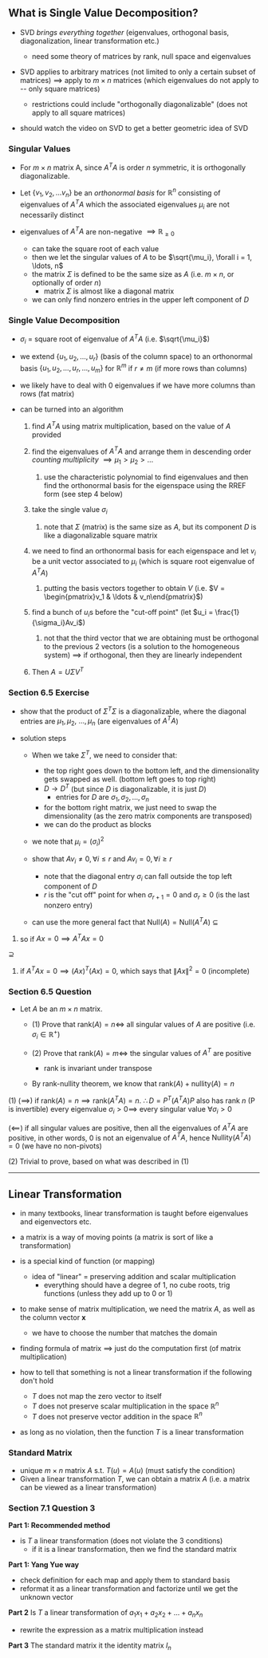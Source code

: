 ## What is Single Value Decomposition?
- SVD *brings everything together* (eigenvalues, orthogonal basis, diagonalization, linear transformation etc.)
	- need some theory of matrices by rank, null space and eigenvalues

- SVD applies to arbitrary matrices (not limited to only a certain subset of matrices) $\implies$ apply to $m \times n$ matrices (which eigenvalues do not apply to -- only square matrices)
	- restrictions could include "orthogonally diagonalizable" (does not apply to all square matrices)

- should watch the video on SVD to get a better geometric idea of SVD
### Singular Values
- For $m \times n$ matrix A, since $A^TA$ is order $n$ symmetric, it is orthogonally diagonalizable.
- Let $\{v_1, v_2, \ldots v_n\}$ be an *orthonormal basis* for $\mathbb{R}^n$ consisting of eigenvalues of $A^TA$ which the associated eigenvalues $\mu_i$ are not necessarily distinct

- eigenvalues of $A^TA$ are non-negative $\implies \mathbb{R}_{\geq 0}$ 
	- can take the square root of each value
	- then we let the singular values of $A$ to be $\sqrt{\mu_i}, \forall i = 1, \ldots, n$
	- the matrix $\Sigma$ is defined to be the same size as $A$ (i.e. $m \times n$, or optionally of order $n$)
		- matrix $\Sigma$ is almost like a diagonal matrix
	- we can only find nonzero entries in the upper left component of $D$
### Single Value Decomposition
- $\sigma_i$ = square root of eigenvalue of $A^TA$ (i.e. $\sqrt{\mu_i}$)

- we extend $\{u_1, u_2, \ldots, u_r\}$ (basis of the column space) to an orthonormal basis $\{u_1, u_2, \ldots, u_r, \ldots, u_m\}$ for $\mathbb{R}^m$ if $r \neq m$ (if more rows than columns)
- we likely have to deal with $0$ eigenvalues if we have more columns than rows (fat matrix)

- can be turned into an algorithm
	1. find $A^TA$ using matrix multiplication, based on the value of $A$ provided

	2. find the eigenvalues of $A^TA$ and arrange them in descending order *counting multiplicity* $\implies \mu_1 \gt \mu_2 \gt \ldots$
		1. use the characteristic polynomial to find eigenvalues and then find the orthonormal basis for the eigenspace using the RREF form (see step $4$ below)

	3. take the single value $\sigma_i$
		1. note that $\Sigma$ (matrix) is the same size as $A$, but its component $D$ is like a diagonalizable square matrix

	4. we need to find an orthonormal basis for each eigenspace and let $v_i$ be a unit vector associated to $\mu_i$ (which is square root eigenvalue of $A^TA$)
		1. putting the basis vectors together to obtain $V$ (i.e. $V = \begin{pmatrix}v_1 & \ldots & v_n\end{pmatrix}$)

	5. find a bunch of $u_i$s before the "cut-off point" (let $u_i = \frac{1}{\sigma_i}Av_i$)
		1. not that the third vector that we are obtaining must be orthogonal to the previous $2$ vectors (is a solution to the homogeneous system) $\implies$ if orthogonal, then they are linearly independent

	6. Then $A = U \Sigma V^T$
### Section 6.5 Exercise 
- show that the product of $\Sigma^T \Sigma$ is a diagonalizable, where the diagonal entries are $\mu_1, \mu_2, \: \ldots, \mu_n$ (are eigenvalues of $A^TA$)

- solution steps
	- When we take $\Sigma^T$, we need to consider that:
		- the top right goes down to the bottom left, and the dimensionality gets swapped as well. (bottom left goes to top right)
		- $D \to D^T$ (but since $D$ is diagonalizable, it is just $D$)
			- entries for $D$ are $\sigma_1, \sigma_2, \ldots, \sigma_n$
		- for the bottom right matrix, we just need to swap the dimensionality (as the zero matrix components are transposed)
		- we can do the product as blocks

	- we note that $\mu_i = (\sigma_i)^2$

	- show that $Av_i \neq 0, \forall i \leq r$ and $Av_i = 0, \forall i \geq r$
		- note that the diagonal entry $\sigma_i$ can fall outside the top left component of $D$
		- $r$ is the "cut off" point for when $\sigma_{r + 1} = 0$ and $\sigma_r \geq 0$ (is the last nonzero entry)

	- can use the more general fact that $\text{Null}(A) = \text{Null}(A^TA)$
$\subseteq$
1. so if $Ax = 0 \implies A^TAx = 0$ 

$\supseteq$
1. if $A^TAx = 0 \implies(Ax)^T(Ax) = 0$, which says that $\lVert Ax \rVert^2 = 0$
(incomplete)

### Section 6.5 Question
- Let $A$ be an $m \times n$ matrix.
	- (1) Prove that $\text{rank}(A) = n \iff$ all singular values of $A$ are positive (i.e. $\sigma_i \in \mathbb{R}^+$)
	- (2) Prove that $\text{rank}(A) = m \iff$ the singular values of $A^T$ are positive
		- rank is invariant under transpose

	- By rank-nullity theorem, we know that $\text{rank}(A) + \text{nullity}(A) = n$

(1) 
($\implies$)
if $\text{rank}(A) = n \implies \text{rank}(A^TA) = n$.
$\therefore D = P^T(A^T A)P$ also has rank $n$ (P is invertible)
every eigenvalue $\sigma_i \gt 0 \implies$ every singular value $\forall \sigma_i \gt 0$

($\impliedby$)
if all singular values are positive, then all the eigenvalues of $A^TA$ are positive, in other words, $0$ is not an eigenvalue of $A^TA$, hence $\text{Nullity}(A^TA) = 0$ (we have no non-pivots)

(2)
Trivial to prove, based on what was described in (1)

---
## Linear Transformation
- in many textbooks, linear transformation is taught before eigenvalues and eigenvectors etc.
- a matrix is a way of moving points (a matrix is sort of like a transformation)

- is a special kind of function (or mapping)
	- idea of "linear" $=$ preserving addition and scalar multiplication
		- everything should have a degree of $1$, no cube roots, trig functions (unless they add up to $0$ or $1$)

- to make sense of matrix multiplication, we need the matrix $A$, as well as the column vector $\textbf{x}$
	- we have to choose the number that matches the domain

- finding formula of matrix $\implies$ just do the computation first (of matrix multiplication)

- how to tell that something is not a linear transformation if the following don't hold
	- $T$ does not map the zero vector to itself
	- $T$ does not preserve scalar multiplication in the space $\mathbb{R}^n$
	- $T$ does not preserve vector addition in the space $\mathbb{R}^n$

- as long as no violation, then the function $T$ is a linear transformation
### Standard Matrix
- unique $m \times n$ matrix $A$ s.t. $T(u) = A(u)$ (must satisfy the condition)
- Given a linear transformation $T$, we can obtain a matrix $A$ (i.e. a matrix can be viewed as a linear transformation)
### Section 7.1 Question 3 
**Part 1: Recommended method**
- is $T$ a linear transformation (does not violate the 3 conditions)
	- if it is a linear transformation, then we find the standard matrix

**Part 1: Yang Yue way**
- check definition for each map and apply them to standard basis
- reformat it as a linear transformation and factorize until we get the unknown vector

**Part 2**
Is $T$ a linear transformation of $a_1x_1 + a_2x_2 + \ldots +a_nx_n$
- rewrite the expression as a matrix multiplication instead

**Part 3**
The standard matrix it the identity matrix $I_n$
